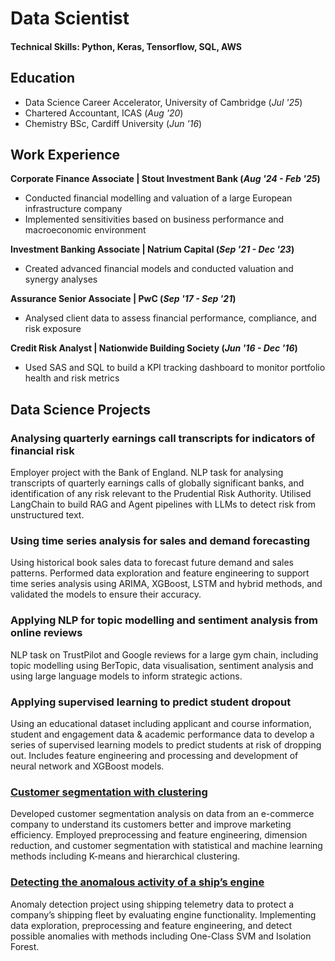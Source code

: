 # Data Scientist

#### Technical Skills: Python, Keras, Tensorflow, SQL, AWS 

## Education
- Data Science Career Accelerator, University of Cambridge (_Jul '25_)
- Chartered Accountant, ICAS (_Aug '20_)
- Chemistry BSc, Cardiff University (_Jun '16_)

## Work Experience
**Corporate Finance Associate | Stout Investment Bank (_Aug '24 - Feb '25_)**
- Conducted financial modelling and valuation of a large European infrastructure company
- Implemented sensitivities based on business performance and macroeconomic environment
  
**Investment Banking Associate | Natrium Capital (_Sep '21 - Dec '23_)**
- Created advanced financial models and conducted valuation and synergy analyses
  
**Assurance Senior Associate | PwC (_Sep '17 - Sep '21_)**
- Analysed client data to assess financial performance, compliance, and risk exposure
  
**Credit Risk Analyst | Nationwide Building Society (_Jun '16 - Dec '16_)**
- Used SAS and SQL to build a KPI tracking dashboard to monitor portfolio health and risk metrics

## Data Science Projects
### Analysing quarterly earnings call transcripts for indicators of financial risk
Employer project with the Bank of England. NLP task for analysing transcripts of quarterly earnings calls of globally significant banks, and identification of any risk relevant to the Prudential Risk Authority. Utilised LangChain to build RAG and Agent pipelines with LLMs to detect risk from unstructured text.

### Using time series analysis for sales and demand forecasting
Using historical book sales data to forecast future demand and sales patterns. Performed data exploration and feature engineering to support time series analysis using ARIMA, XGBoost, LSTM and hybrid methods, and validated the models to ensure their accuracy.

### Applying NLP for topic modelling and sentiment analysis from online reviews
NLP task on TrustPilot and Google reviews for a large gym chain, including topic modelling using BerTopic, data visualisation, sentiment analysis and using large language models to inform strategic actions. 

### Applying supervised learning to predict student dropout
Using an educational dataset including applicant and course information, student and engagement data & academic performance data to develop a series of supervised learning models to predict students at risk of dropping out. Includes feature engineering and processing and development of neural network and XGBoost models.

### [Customer segmentation with clustering](https://github.com/tomjhagan/portfolio/tree/main/customer-segmentation-clustering)
Developed customer segmentation analysis on data from an e-commerce company to understand its customers better and improve marketing efficiency. Employed preprocessing and feature engineering, dimension reduction, and customer segmentation with statistical and machine learning methods including K-means and hierarchical clustering.

### [Detecting the anomalous activity of a ship’s engine](https://github.com/tomjhagan/portfolio/tree/main/anomalous-ship-telemetry)
Anomaly detection project using shipping telemetry data to protect a company’s shipping fleet by evaluating engine functionality. Implementing data exploration, preprocessing and feature engineering, and detect possible anomalies with methods including One-Class SVM and Isolation Forest.
